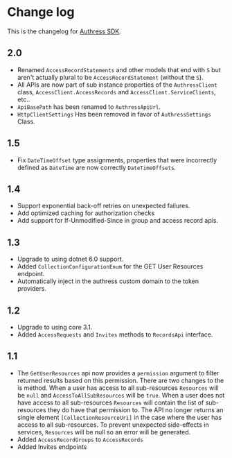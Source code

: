 # Change log
This is the changelog for [Authress SDK](readme.md).

## 2.0 ##
* Renamed `AccessRecordStatements` and other models that end with `S` but aren't actually plural to be `AccessRecordStatement` (without the `S`).
* All APIs are now part of sub instance properties of the `AuthressClient` class, `AccessClient.AccessRecords` and `AccessClient.ServiceClients`, etc..
* `ApiBasePath` has been renamed to `AuthressApiUrl`.
* `HttpClientSettings` Has been removed in favor of `AuthressSettings` Class.

## 1.5 ##
* Fix `DateTimeOffset` type assignments, properties that were incorrectly defined as `DateTime` are now correctly `DateTimeOffsets`.

## 1.4 ##
* Support exponential back-off retries on unexpected failures.
* Add optimized caching for authorization checks
* Add support for If-Unmodified-Since in group and access record apis.

## 1.3 ##
* Upgrade to using dotnet 6.0 support.
* Added `CollectionConfigurationEnum` for the GET User Resources endpoint.
* Automatically inject in the authress custom domain to the token providers.


## 1.2 ##
* Upgrade to using core 3.1.
* Added `AccessRequests` and `Invites` methods to `RecordsApi` interface.

## 1.1 ##
* The `GetUserResources` api now provides a `permission` argument to filter returned results based on this permission. There are two changes to the is method. When a user has access to all sub-resources `Resources` will be `null` and `AccessToAllSubResources` will be `true`. When a user does not have access to all sub-resources `Resources` will contain the list of sub-resources they do have that permission to. The API no longer returns an single element `[CollectionResourceUri]` in the case where the user has access to all sub-resources. To prevent unexpected side-effects in services, `Resources` will be null so an error will be generated.
* Added `AccessRecordGroups` to `AccessRecords`
* Added Invites endpoints

